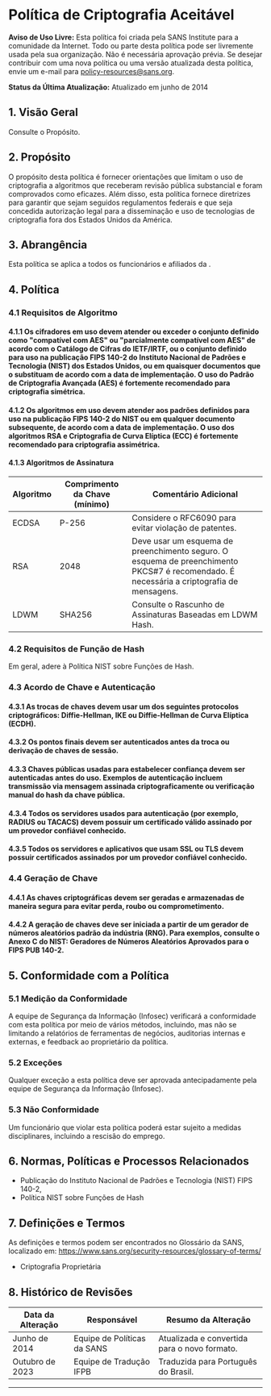 # Política de Criptografia Aceitável

**Aviso de Uso Livre:** Esta política foi criada pela SANS Institute para a comunidade da Internet. Todo ou parte desta política pode ser livremente usada pela sua organização. Não é necessária aprovação prévia. Se desejar contribuir com uma nova política ou uma versão atualizada desta política, envie um e-mail para policy-resources@sans.org.

**Status da Última Atualização:** Atualizado em junho de 2014

## 1. Visão Geral
Consulte o Propósito.

## 2. Propósito
O propósito desta política é fornecer orientações que limitam o uso de criptografia a algoritmos que receberam revisão pública substancial e foram comprovados como eficazes. Além disso, esta política fornece diretrizes para garantir que sejam seguidos regulamentos federais e que seja concedida autorização legal para a disseminação e uso de tecnologias de criptografia fora dos Estados Unidos da América.

## 3. Abrangência
Esta política se aplica a todos os funcionários e afiliados da <Nome da Empresa>.

## 4. Política

### **4.1 Requisitos de Algoritmo**
#### 4.1.1 Os cifradores em uso devem atender ou exceder o conjunto definido como "compatível com AES" ou "parcialmente compatível com AES" de acordo com o Catálogo de Cifras do IETF/IRTF, ou o conjunto definido para uso na publicação FIPS 140-2 do Instituto Nacional de Padrões e Tecnologia (NIST) dos Estados Unidos, ou em quaisquer documentos que o substituam de acordo com a data de implementação. O uso do Padrão de Criptografia Avançada (AES) é fortemente recomendado para criptografia simétrica.
#### 4.1.2 Os algoritmos em uso devem atender aos padrões definidos para uso na publicação FIPS 140-2 do NIST ou em qualquer documento subsequente, de acordo com a data de implementação. O uso dos algoritmos RSA e Criptografia de Curva Elíptica (ECC) é fortemente recomendado para criptografia assimétrica.
#### 4.1.3 Algoritmos de Assinatura

Algoritmo | Comprimento da Chave (mínimo) | Comentário Adicional
--- | --- | ---
ECDSA | P-256 | Considere o RFC6090 para evitar violação de patentes.
RSA | 2048 | Deve usar um esquema de preenchimento seguro. O esquema de preenchimento PKCS#7 é recomendado. É necessária a criptografia de mensagens.
LDWM | SHA256 | Consulte o Rascunho de Assinaturas Baseadas em LDWM Hash.

### 4.2 Requisitos de Função de Hash
Em geral, <Nome da Empresa> adere à Política NIST sobre Funções de Hash.

### 4.3 Acordo de Chave e Autenticação
#### 4.3.1 As trocas de chaves devem usar um dos seguintes protocolos criptográficos: Diffie-Hellman, IKE ou Diffie-Hellman de Curva Elíptica (ECDH).
#### 4.3.2 Os pontos finais devem ser autenticados antes da troca ou derivação de chaves de sessão.
#### 4.3.3 Chaves públicas usadas para estabelecer confiança devem ser autenticadas antes do uso. Exemplos de autenticação incluem transmissão via mensagem assinada criptograficamente ou verificação manual do hash da chave pública.
#### 4.3.4 Todos os servidores usados para autenticação (por exemplo, RADIUS ou TACACS) devem possuir um certificado válido assinado por um provedor confiável conhecido.
#### 4.3.5 Todos os servidores e aplicativos que usam SSL ou TLS devem possuir certificados assinados por um provedor confiável conhecido.

### 4.4 Geração de Chave
#### 4.4.1 As chaves criptográficas devem ser geradas e armazenadas de maneira segura para evitar perda, roubo ou comprometimento.
#### 4.4.2 A geração de chaves deve ser iniciada a partir de um gerador de números aleatórios padrão da indústria (RNG). Para exemplos, consulte o Anexo C do NIST: Geradores de Números Aleatórios Aprovados para o FIPS PUB 140-2.

## 5. Conformidade com a Política

### 5.1 Medição da Conformidade
A equipe de Segurança da Informação (Infosec) verificará a conformidade com esta política por meio de vários métodos, incluindo, mas não se limitando a relatórios de ferramentas de negócios, auditorias internas e externas, e feedback ao proprietário da política.

### 5.2 Exceções
Qualquer exceção a esta política deve ser aprovada antecipadamente pela equipe de Segurança da Informação (Infosec).

### 5.3 Não Conformidade
Um funcionário que violar esta política poderá estar sujeito a medidas disciplinares, incluindo a rescisão do emprego.

## 6. Normas, Políticas e Processos Relacionados
- Publicação do Instituto Nacional de Padrões e Tecnologia (NIST) FIPS 140-2,
- Política NIST sobre Funções de Hash

## 7. Definições e Termos
As definições e termos podem ser encontrados no Glossário da SANS, localizado em: https://www.sans.org/security-resources/glossary-of-terms/

- Criptografia Proprietária

## 8. Histórico de Revisões

Data da Alteração | Responsável | Resumo da Alteração
--- | --- | ---
Junho de 2014 | Equipe de Políticas da SANS | Atualizada e convertida para o novo formato.
Outubro de 2023 | Equipe de Tradução IFPB | Traduzida para Português do Brasil.
---